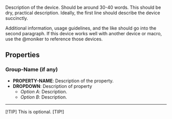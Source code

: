 Description of the device. Should be around 30-40 words. This should be dry, practical description. Ideally, the first line should describe the device succinctly.

Additional information, usage guidelines, and the like should go into the second paragraph. If this device works well with another device or macro, use the @moniker to reference those devices.

## Properties

### Group-Name (if any)

- **PROPERTY-NAME**: Description of the property.
- **DROPDOWN**: Description of property
    - *Option A*: Description.
    - *Option B*: Description.

---

[!TIP]
This is optional.
[TIP!]